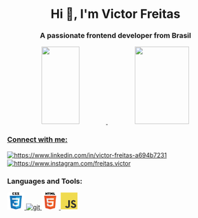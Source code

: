 <h1 align="center">Hi 👋, I'm Victor Freitas</h1>
<h3 align="center">A passionate frontend developer from Brasil</h3>

<div align="center">
  <a href="https://github.com/freitas-victor">
  <img height="180em" img width="42%"  src="https://github-readme-stats.vercel.app/api?username=freitas-victor&show_icons=true&theme=dark&include_all_commits=true&count_private=true"/>
  <img height="180em" img width="50%" src="https://github-readme-stats.vercel.app/api/top-langs/?username=freitas-victor&layout=compact&langs_count=7&theme=dark"/>
</div>



<h3 align="left">Connect with me:</h3>
<p align="left">
<a href="https://linkedin.com/in/https://www.linkedin.com/in/victor-freitas-a694b7231" target="blank"><img align="center" src="https://raw.githubusercontent.com/rahuldkjain/github-profile-readme-generator/master/src/images/icons/Social/linked-in-alt.svg" alt="https://www.linkedin.com/in/victor-freitas-a694b7231" height="30" width="40" /></a>
<a href="https://instagram.com/https://www.instagram.com/freitas.victor" target="blank"><img align="center" src="https://raw.githubusercontent.com/rahuldkjain/github-profile-readme-generator/master/src/images/icons/Social/instagram.svg" alt="https://www.instagram.com/freitas.victor" height="30" width="40" /></a>
</p>


<h3 align="left">Languages and Tools:</h3>
<p align="left"> <a href="https://www.w3schools.com/css/" target="_blank" rel="noreferrer"> <img src="https://raw.githubusercontent.com/devicons/devicon/master/icons/css3/css3-original-wordmark.svg" alt="css3" width="40" height="40"/> </a> <a href="https://git-scm.com/" target="_blank" rel="noreferrer"> <img src="https://www.vectorlogo.zone/logos/git-scm/git-scm-icon.svg" alt="git" width="40" height="40"/> </a> <a href="https://www.w3.org/html/" target="_blank" rel="noreferrer"> <img src="https://raw.githubusercontent.com/devicons/devicon/master/icons/html5/html5-original-wordmark.svg" alt="html5" width="40" height="40"/> </a> <a href="https://developer.mozilla.org/en-US/docs/Web/JavaScript" target="_blank" rel="noreferrer"> <img src="https://raw.githubusercontent.com/devicons/devicon/master/icons/javascript/javascript-original.svg" alt="javascript" width="40" height="40"/> </a> </p>
